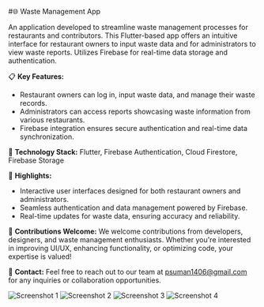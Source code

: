 #🌐 Waste Management App

An application developed to streamline waste management processes for restaurants and contributors. This Flutter-based app offers an intuitive interface for restaurant owners to input waste data and for administrators to view waste reports. Utilizes Firebase for real-time data storage and authentication.

📋 **Key Features:**
- Restaurant owners can log in, input waste data, and manage their waste records.
- Administrators can access reports showcasing waste information from various restaurants.
- Firebase integration ensures secure authentication and real-time data synchronization.

🔨 **Technology Stack:**
Flutter, Firebase Authentication, Cloud Firestore, Firebase Storage

🚀 **Highlights:**
- Interactive user interfaces designed for both restaurant owners and administrators.
- Seamless authentication and data management powered by Firebase.
- Real-time updates for waste data, ensuring accuracy and reliability.

📢 **Contributions Welcome:**
We welcome contributions from developers, designers, and waste management enthusiasts. Whether you're interested in improving UI/UX, enhancing functionality, or optimizing code, your expertise is valued!

📧 **Contact:**
Feel free to reach out to our team at psuman1406@gmail.com for any inquiries or collaboration opportunities.

![Screenshot 1](./assets/119001618/1756561c-be2a-4bc1-bd0a-7f808e118a6f.png)
![Screenshot 2](./assets/119001618/4c271f8d-ea56-4c81-908a-6df029fd7d9d.png)
![Screenshot 3](./assets/119001618/dff6c34a-cc5c-48bc-bb8f-17b19ebe346b.png)
![Screenshot 4](./assets/119001618/ed14c4a4-62f4-4da0-ba76-d7ea260b5f16.png)
